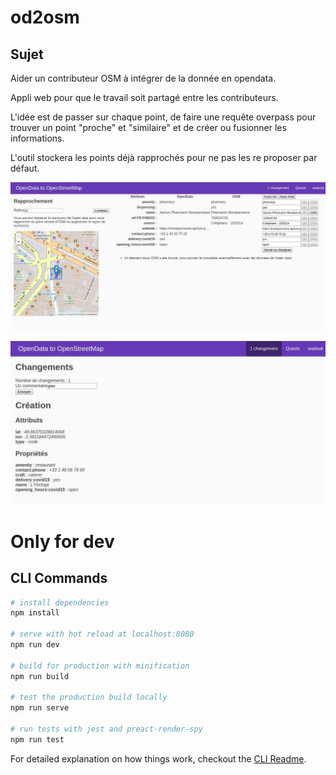 # od2osm

## Sujet

Aider un contributeur OSM à intégrer de la donnée en opendata. 

Appli web pour que le travail soit partagé entre les contributeurs.

L'idée est de passer sur chaque point, de faire une requête overpass pour trouver un point "proche" et "similaire" et de créer ou fusionner les informations.

L'outil stockera les points déjà rapprochés pour ne pas les re proposer par défaut.

![screenshot](doc/merge.jpg)

![screenshot](doc/change.jpg)

# Only for dev
## CLI Commands

``` bash
# install dependencies
npm install

# serve with hot reload at localhost:8080
npm run dev

# build for production with minification
npm run build

# test the production build locally
npm run serve

# run tests with jest and preact-render-spy 
npm run test
```

For detailed explanation on how things work, checkout the [CLI Readme](https://github.com/developit/preact-cli/blob/master/README.md).
